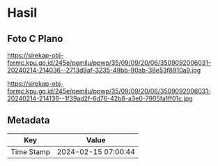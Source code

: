 # Hasil

## Foto C Plano

https://sirekap-obj-formc.kpu.go.id/245e/pemilu/ppwp/35/09/09/20/06/3509092006031-20240214-214036--2713d9af-3235-49bb-90ab-38e53f8910a9.jpg

https://sirekap-obj-formc.kpu.go.id/245e/pemilu/ppwp/35/09/09/20/06/3509092006031-20240214-214136--1f39ad2f-6d76-42b8-a3e0-7905fa1ff01c.jpg


## Metadata

| Key        | Value               |
| ---------- | ------------------- |
| Time Stamp | 2024-02-15 07:00:44 |



